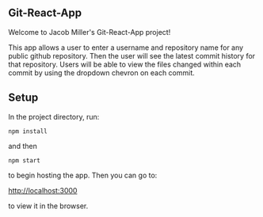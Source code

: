 ## Git-React-App

Welcome to Jacob Miller's Git-React-App project!

This app allows a user to enter a username and repository name for
any public github repository. Then the user will see the latest commit history
for that repository. Users will be able to view the files changed within
each commit by using the dropdown chevron on each commit.

## Setup
In the project directory, run:

`npm install`

and then

`npm start`

to begin hosting the app. Then you can go to:

[http://localhost:3000](http://localhost:3000)

to view it in the browser.
